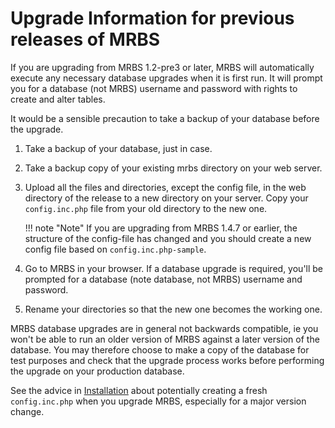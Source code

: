 # Upgrade Information for previous releases of MRBS

If you are upgrading from MRBS 1.2-pre3 or later, MRBS will automatically execute any necessary database upgrades when it is first run. It will prompt you for a database (not MRBS) username and password with rights to create and alter tables.

It would be a sensible precaution to take a backup of your database before the upgrade.

1. Take a backup of your database, just in case.
2. Take a backup copy of your existing mrbs directory on your web server.
3. Upload all the files and directories, except the config file, in the web directory of the release to a new directory on your server. Copy your `config.inc.php` file from your old directory to the new one.  

    !!! note "Note"
        If you are upgrading from MRBS 1.4.7 or earlier, the structure of the config-file has changed and you should create a new config file based on `config.inc.php-sample`.

4. Go to MRBS in your browser. If a database upgrade is required, you'll be prompted for a database (note database, not MRBS) username and password.
5. Rename your directories so that the new one becomes the working one.

MRBS database upgrades are in general not backwards compatible, ie you won't be able to run an older version of MRBS against a later version of the database. You may therefore choose to make a copy of the database for test purposes and check that the upgrade process works before performing the upgrade on your production database.

See the advice in [Installation](../getting_started/01_installation.md) about potentially creating a fresh `config.inc.php` when you upgrade MRBS, especially for a major version change.










